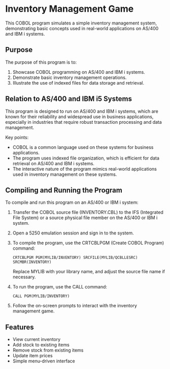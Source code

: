 # Inventory Management Game

This COBOL program simulates a simple inventory management system, demonstrating basic concepts used in real-world applications on AS/400 and IBM i systems.

## Purpose

The purpose of this program is to:

1. Showcase COBOL programming on AS/400 and IBM i systems.
2. Demonstrate basic inventory management operations.
3. Illustrate the use of indexed files for data storage and retrieval.

## Relation to AS/400 and IBM i5 Systems

This program is designed to run on AS/400 and IBM i systems, which are known for their reliability and widespread use in business applications, especially in industries that require robust transaction processing and data management.

Key points:

- COBOL is a common language used on these systems for business applications.
- The program uses indexed file organization, which is efficient for data retrieval on AS/400 and IBM i systems.
- The interactive nature of the program mimics real-world applications used in inventory management on these systems.

## Compiling and Running the Program

To compile and run this program on an AS/400 or IBM i system:

1. Transfer the COBOL source file (INVENTORY.CBL) to the IFS (Integrated File System) or a source physical file member on the AS/400 or IBM i system.

2. Open a 5250 emulation session and sign in to the system.

3. To compile the program, use the CRTCBLPGM (Create COBOL Program) command:

   ```
   CRTCBLPGM PGM(MYLIB/INVENTORY) SRCFILE(MYLIB/QCBLLESRC) SRCMBR(INVENTORY)
   ```

   Replace MYLIB with your library name, and adjust the source file name if necessary.

4. To run the program, use the CALL command:

   ```
   CALL PGM(MYLIB/INVENTORY)
   ```

5. Follow the on-screen prompts to interact with the inventory management game.

## Features

- View current inventory
- Add stock to existing items
- Remove stock from existing items
- Update item prices
- Simple menu-driven interface
